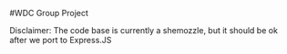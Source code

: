 #WDC Group Project

Disclaimer: The code base is currently a shemozzle, but it should be ok after we port to Express.JS 